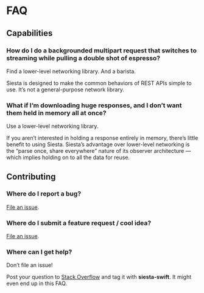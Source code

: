 # FAQ


## Capabilities

### How do I do a backgrounded multipart request that switches to streaming while pulling a double shot of espresso?

Find a lower-level networking library. And a barista.

Siesta is designed to make the common behaviors of REST APIs simple to use. It’s not a general-purpose network library.

### What if I’m downloading huge responses, and I don’t want them held in memory all at once?

Use a lower-level networking library.

If you aren’t interested in holding a response entirely in memory, there’s little benefit to using Siesta. Siesta’s advantage over lower-level networking is the “parse once, share everywhere” nature of its observer architecture — which implies holding on to all the data for reuse.


## Contributing

### Where do I report a bug?

[File an issue](https://github.com/bustoutsolutions/siesta/issues/new).

### Where do I submit a feature request / cool idea?

[File an issue](https://github.com/bustoutsolutions/siesta/issues/new).

### Where can I get help?

Don’t file an issue!

Post your question to [Stack Overflow](http://stackoverflow.com) and tag it with **siesta-swift**. It might even end up in this FAQ.